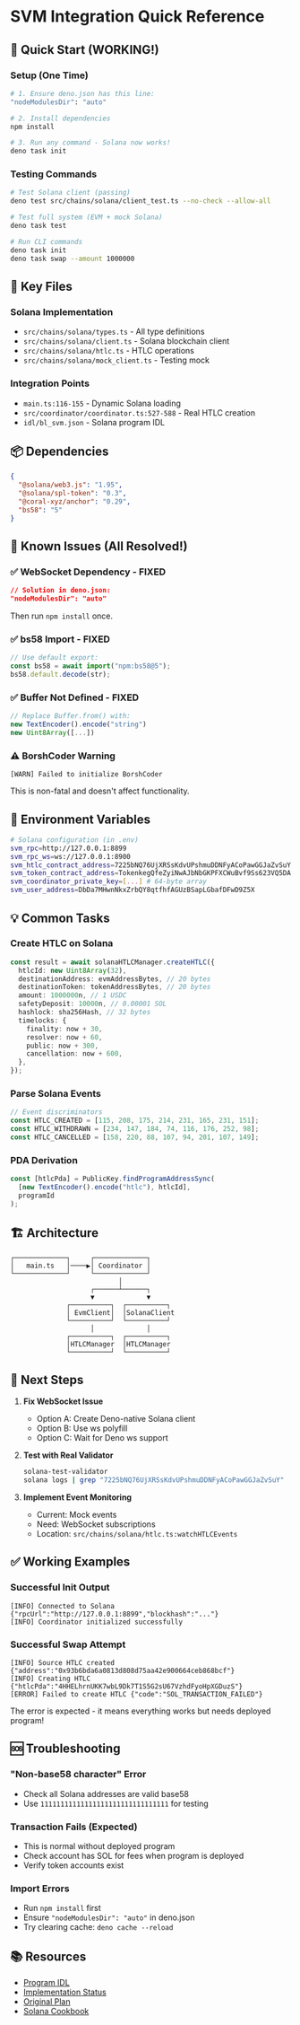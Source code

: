 # SVM Integration Quick Reference

## 🚀 Quick Start (WORKING!)

### Setup (One Time)
```bash
# 1. Ensure deno.json has this line:
"nodeModulesDir": "auto"

# 2. Install dependencies
npm install

# 3. Run any command - Solana now works!
deno task init
```

### Testing Commands
```bash
# Test Solana client (passing)
deno test src/chains/solana/client_test.ts --no-check --allow-all

# Test full system (EVM + mock Solana)
deno task test

# Run CLI commands
deno task init
deno task swap --amount 1000000
```

## 🔧 Key Files

### Solana Implementation
- `src/chains/solana/types.ts` - All type definitions
- `src/chains/solana/client.ts` - Solana blockchain client
- `src/chains/solana/htlc.ts` - HTLC operations
- `src/chains/solana/mock_client.ts` - Testing mock

### Integration Points
- `main.ts:116-155` - Dynamic Solana loading
- `src/coordinator/coordinator.ts:527-588` - Real HTLC creation
- `idl/bl_svm.json` - Solana program IDL

## 📦 Dependencies

```json
{
  "@solana/web3.js": "1.95",
  "@solana/spl-token": "0.3",
  "@coral-xyz/anchor": "0.29",
  "bs58": "5"
}
```

## 🐛 Known Issues (All Resolved!)

### ✅ WebSocket Dependency - FIXED
```json
// Solution in deno.json:
"nodeModulesDir": "auto"
```
Then run `npm install` once.

### ✅ bs58 Import - FIXED
```typescript
// Use default export:
const bs58 = await import("npm:bs58@5");
bs58.default.decode(str);
```

### ✅ Buffer Not Defined - FIXED
```typescript
// Replace Buffer.from() with:
new TextEncoder().encode("string")
new Uint8Array([...])
```

### ⚠️ BorshCoder Warning
```
[WARN] Failed to initialize BorshCoder
```
This is non-fatal and doesn't affect functionality.

## 🔑 Environment Variables

```bash
# Solana configuration (in .env)
svm_rpc=http://127.0.0.1:8899
svm_rpc_ws=ws://127.0.0.1:8900
svm_htlc_contract_address=7225bNQ76UjXRSsKdvUPshmuDDNFyACoPawGGJaZvSuY
svm_token_contract_address=TokenkegQfeZyiNwAJbNbGKPFXCWuBvf9Ss623VQ5DA
svm_coordinator_private_key=[...] # 64-byte array
svm_user_address=DbDa7MHwnNkxZrbQY8qtfhfAGUzBSapLGbafDFwD9Z5X
```

## 💡 Common Tasks

### Create HTLC on Solana
```typescript
const result = await solanaHTLCManager.createHTLC({
  htlcId: new Uint8Array(32),
  destinationAddress: evmAddressBytes, // 20 bytes
  destinationToken: tokenAddressBytes, // 20 bytes
  amount: 1000000n, // 1 USDC
  safetyDeposit: 10000n, // 0.00001 SOL
  hashlock: sha256Hash, // 32 bytes
  timelocks: {
    finality: now + 30,
    resolver: now + 60,
    public: now + 300,
    cancellation: now + 600,
  },
});
```

### Parse Solana Events
```typescript
// Event discriminators
const HTLC_CREATED = [115, 208, 175, 214, 231, 165, 231, 151];
const HTLC_WITHDRAWN = [234, 147, 184, 74, 116, 176, 252, 98];
const HTLC_CANCELLED = [158, 220, 88, 107, 94, 201, 107, 149];
```

### PDA Derivation
```typescript
const [htlcPda] = PublicKey.findProgramAddressSync(
  [new TextEncoder().encode("htlc"), htlcId],
  programId
);
```

## 🏗️ Architecture

```
┌─────────────┐     ┌─────────────┐
│   main.ts   │────▶│ Coordinator │
└─────────────┘     └─────────────┘
                           │
                    ┌──────┴──────┐
                    ▼             ▼
              ┌──────────┐  ┌──────────┐
              │ EvmClient│  │SolanaClient
              └──────────┘  └──────────┘
                    │             │
              ┌──────────┐  ┌──────────┐
              │HTLCManager  │HTLCManager
              └──────────┘  └──────────┘
```

## 📝 Next Steps

1. **Fix WebSocket Issue**
   - Option A: Create Deno-native Solana client
   - Option B: Use ws polyfill
   - Option C: Wait for Deno ws support

2. **Test with Real Validator**
   ```bash
   solana-test-validator
   solana logs | grep "7225bNQ76UjXRSsKdvUPshmuDDNFyACoPawGGJaZvSuY"
   ```

3. **Implement Event Monitoring**
   - Current: Mock events
   - Need: WebSocket subscriptions
   - Location: `src/chains/solana/htlc.ts:watchHTLCEvents`

## ✅ Working Examples

### Successful Init Output
```
[INFO] Connected to Solana {"rpcUrl":"http://127.0.0.1:8899","blockhash":"..."}
[INFO] Coordinator initialized successfully
```

### Successful Swap Attempt
```
[INFO] Source HTLC created {"address":"0x93b6bda6a0813d808d75aa42e900664ceb868bcf"}
[INFO] Creating HTLC {"htlcPda":"4HHELhrnUKK7wbL9Dk7T1S5G2sU67VzhdFyoHpXGDuzS"}
[ERROR] Failed to create HTLC {"code":"SOL_TRANSACTION_FAILED"}
```
The error is expected - it means everything works but needs deployed program!

## 🆘 Troubleshooting

### "Non-base58 character" Error
- Check all Solana addresses are valid base58
- Use `11111111111111111111111111111111` for testing

### Transaction Fails (Expected)
- This is normal without deployed program
- Check account has SOL for fees when program is deployed
- Verify token accounts exist

### Import Errors
- Run `npm install` first
- Ensure `"nodeModulesDir": "auto"` in deno.json
- Try clearing cache: `deno cache --reload`

## 📚 Resources

- [Program IDL](../idl/bl_svm.json)
- [Implementation Status](./svm-implementation-status.md)
- [Original Plan](./svm-implementation-plan.md)
- [Solana Cookbook](https://solanacookbook.com)